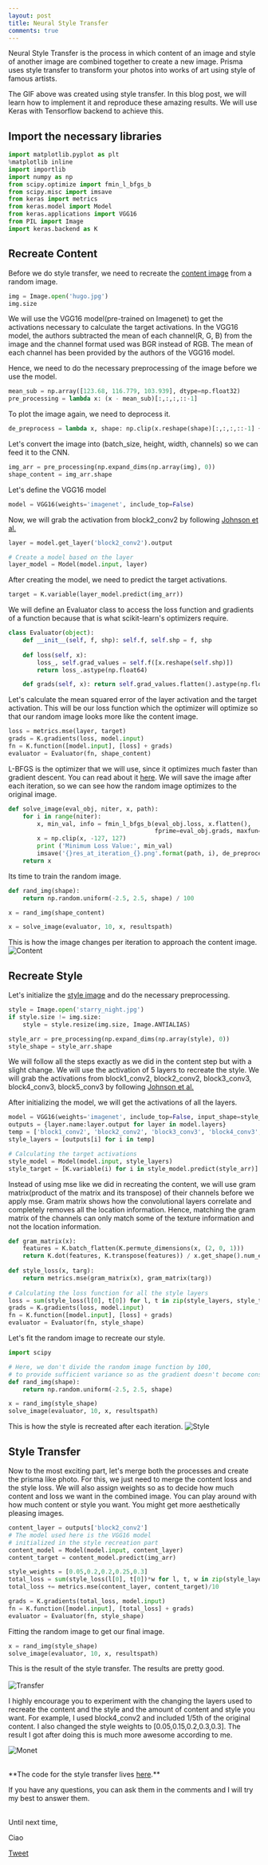```yaml
---
layout: post
title: Neural Style Transfer
comments: true
---
```


Neural Style Transfer is the process in which content of an image and style of another image are combined together to create a new image. Prisma uses style transfer to transform your photos into works of art using style of famous artists.

The GIF above was created using style transfer. In this blog post, we will learn how to implement it and reproduce these amazing results. We will use Keras with Tensorflow backend to achieve this. 

## Import the necessary libraries
```python
import matplotlib.pyplot as plt
%matplotlib inline
import importlib
import numpy as np
from scipy.optimize import fmin_l_bfgs_b
from scipy.misc import imsave
from keras import metrics
from keras.model import Model
from keras.applications import VGG16
from PIL import Image
import keras.backend as K
```

## Recreate Content

Before we do style transfer, we need to recreate the <a href="https://github.com/yashk2810/yashk2810.github.io/blob/master/images/hugo.jpg">content image</a> from a random image.

```python
img = Image.open('hugo.jpg')
img.size
```

We will use the VGG16 model(pre-trained on Imagenet) to get the activations necessary to calculate the target activations.
In the VGG16 model, the authors subtracted the mean of each channel(R, G, B) from the image and the channel format used was BGR instead of RGB. The mean of each channel has been provided by the authors of the VGG16 model.

Hence, we need to do the necessary preprocessing of the image before we use the model.

```python
mean_sub = np.array([123.68, 116.779, 103.939], dtype=np.float32)
pre_processing = lambda x: (x - mean_sub)[:,:,:,::-1]
```

To plot the image again, we need to deprocess it.

```python
de_preprocess = lambda x, shape: np.clip(x.reshape(shape)[:,:,:,::-1] + mean_sub, 0, 255)
```

Let's convert the image into (batch_size, height, width, channels) so we can feed it to the CNN.

```python
img_arr = pre_processing(np.expand_dims(np.array(img), 0))
shape_content = img_arr.shape
```
Let's define the VGG16 model
```python
model = VGG16(weights='imagenet', include_top=False)
```

Now, we will grab the activation from block2_conv2 by following <a href="https://arxiv.org/abs/1603.08155">Johnson et al.</a>
```python
layer = model.get_layer('block2_conv2').output

# Create a model based on the layer
layer_model = Model(model.input, layer)
```

After creating the model, we need to predict the target activations.
```python
target = K.variable(layer_model.predict(img_arr))
```

We will define an Evaluator class to access the loss function and gradients of a function because that is what scikit-learn's optimizers require.
```python
class Evaluator(object):
    def __init__(self, f, shp): self.f, self.shp = f, shp
        
    def loss(self, x):
        loss_, self.grad_values = self.f([x.reshape(self.shp)])
        return loss_.astype(np.float64)

    def grads(self, x): return self.grad_values.flatten().astype(np.float64)
```

Let's calculate the mean squared error of the layer activation and the target activation. This will be our loss function which the optimizer will optimize so that our random image looks more like the content image.
```python
loss = metrics.mse(layer, target)
grads = K.gradients(loss, model.input)
fn = K.function([model.input], [loss] + grads)
evaluator = Evaluator(fn, shape_content)
```

L-BFGS is the optimizer that we will use, since it optimizes much faster than gradient descent. You can read about it <a href="https://www.quora.com/What-is-an-intuitive-explanation-of-BFGS-and-limited-memory-BFGS-optimization-algorithms">here</a>. We will save the image after each iteration, so we can see how the random image optimizes to the original image.
```python
def solve_image(eval_obj, niter, x, path):
    for i in range(niter):
        x, min_val, info = fmin_l_bfgs_b(eval_obj.loss, x.flatten(),
                                         fprime=eval_obj.grads, maxfun=20)
        x = np.clip(x, -127, 127)
        print ('Minimum Loss Value:', min_val)
        imsave('{}res_at_iteration_{}.png'.format(path, i), de_preprocess(x.copy(), shape_content)[0])
    return x
```

Its time to train the random image.

```python
def rand_img(shape):
    return np.random.uniform(-2.5, 2.5, shape) / 100

x = rand_img(shape_content)

x = solve_image(evaluator, 10, x, resultspath)
```

This is how the image changes per iteration to approach the content image.
![Content](https://raw.githubusercontent.com/yashk2810/yashk2810.github.io/master/images/content.gif "Content")


## Recreate Style

Let's initialize the <a href="https://raw.githubusercontent.com/yashk2810/yashk2810.github.io/master/images/wave.jpg">style image</a> and do the necessary preprocessing.
```python
style = Image.open('starry_night.jpg')
if style.size != img.size:
    style = style.resize(img.size, Image.ANTIALIAS)

style_arr = pre_processing(np.expand_dims(np.array(style), 0))
style_shape = style_arr.shape
```

We will follow all the steps exactly as we did in the content step but with a slight change. We will use the activation of 5 layers to recreate the style. We will grab the activations from block1_conv2, block2_conv2, block3_conv3, block4_conv3, block5_conv3 by following <a href="https://arxiv.org/abs/1603.08155">Johnson et al.</a>

After initializing the model, we will get the activations of all the layers.
```python
model = VGG16(weights='imagenet', include_top=False, input_shape=style_shape[1:])
outputs = {layer.name:layer.output for layer in model.layers}
temp = ['block1_conv2', 'block2_conv2', 'block3_conv3', 'block4_conv3', 'block5_conv3']
style_layers = [outputs[i] for i in temp]

# Calculating the target activations
style_model = Model(model.input, style_layers)
style_target = [K.variable(i) for i in style_model.predict(style_arr)]
```

Instead of using mse like we did in recreating the content, we will use gram matrix(product of the matrix and its transpose) of their channels before we apply mse. Gram matrix shows how the convolutional layers correlate and completely removes all the location information. Hence, matching the gram matrix of the channels can only match some of the texture information and not the location information.

```python
def gram_matrix(x):
    features = K.batch_flatten(K.permute_dimensions(x, (2, 0, 1)))
    return K.dot(features, K.transpose(features)) / x.get_shape().num_elements()
    
def style_loss(x, targ):
    return metrics.mse(gram_matrix(x), gram_matrix(targ))
    
# Calculating the loss function for all the style layers
loss = sum(style_loss(l[0], t[0]) for l, t in zip(style_layers, style_target))
grads = K.gradients(loss, model.input)
fn = K.function([model.input], [loss] + grads)
evaluator = Evaluator(fn, style_shape)
```

Let's fit the random image to recreate our style.
```python
import scipy

# Here, we don't divide the random image function by 100, 
# to provide sufficient variance so as the gradient doesn't become constant.
def rand_img(shape):
    return np.random.uniform(-2.5, 2.5, shape)

x = rand_img(style_shape)
solve_image(evaluator, 10, x, resultspath)
```

This is how the style is recreated after each iteration.
![Style](https://raw.githubusercontent.com/yashk2810/yashk2810.github.io/master/images/style.gif "Style")

## Style Transfer

Now to the most exciting part, let's merge both the processes and create the prisma like photo. For this, we just need to merge the content loss and the style loss. We will also assign weights so as to decide how much content and loss we want in the combined image. You can play around with how much content or style you want. You might get more aesthetically pleasing images. 

```python
content_layer = outputs['block2_conv2']
# The model used here is the VGG16 model 
# initialized in the style recreation part
content_model = Model(model.input, content_layer)
content_target = content_model.predict(img_arr)

style_weights = [0.05,0.2,0.2,0.25,0.3]
total_loss = sum(style_loss(l[0], t[0])*w for l, t, w in zip(style_layers, style_target, style_weights))
total_loss += metrics.mse(content_layer, content_target)/10

grads = K.gradients(total_loss, model.input)
fn = K.function([model.input], [total_loss] + grads)
evaluator = Evaluator(fn, style_shape)
```

Fitting the random image to get our final image.
```python
x = rand_img(style_shape)
solve_image(evaluator, 10, x, resultspath)
```
This is the result of the style transfer. The results are pretty good.
<br />
<br />
![Transfer](https://raw.githubusercontent.com/yashk2810/yashk2810.github.io/master/images/Wave_baby.gif "Transfer")

I highly encourage you to experiment with the changing the layers used to recreate the content and the style and the amount of content and style you want. For example, I used block4_conv2 and included 1/5th of the original content. I also changed the style weights to [0.05,0.15,0.2,0.3,0.3]. The result I got after doing this is much more awesome according to me.

![Monet](https://raw.githubusercontent.com/yashk2810/yashk2810.github.io/master/images/brooklyn_monet.gif "Monet")

<br />
**The code for the style transfer lives <a href="https://github.com/yashk2810/Neural-Style-Transfer">here</a>.**

If you have any questions, you can ask them in the comments and I will try my best to answer them.

<br />
Until next time,

Ciao

<a href="https://twitter.com/share" class="twitter-share-button" data-size="large" data-text="Check out this AWESOME article" data-lang="en" data-show-count="false">Tweet</a><script async src="//platform.twitter.com/widgets.js" charset="utf-8"></script>





